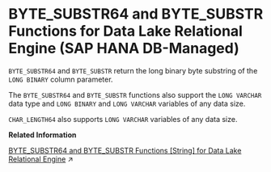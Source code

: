 <!-- loio64a8d386ab6e4cfab3bb175825ed3b04 -->

# BYTE\_SUBSTR64 and BYTE\_SUBSTR Functions for Data Lake Relational Engine \(SAP HANA DB-Managed\)

`BYTE_SUBSTR64` and `BYTE_SUBSTR` return the long binary byte substring of the `LONG BINARY` column parameter.



The `BYTE_SUBSTR64` and `BYTE_SUBSTR` functions also support the `LONG VARCHAR` data type and `LONG BINARY` and `LONG VARCHAR` variables of any data size.

`CHAR_LENGTH64` also supports `LONG VARCHAR` variables of any data size.

**Related Information**  


[BYTE_SUBSTR64 and BYTE_SUBSTR Functions \[String\] for Data Lake Relational Engine](https://help.sap.com/viewer/19b3964099384f178ad08f2d348232a9/2024_1_QRC/en-US/a539151584f210159a21b0dce081b459.html "BYTE_SUBSTR64 and BYTE_SUBSTR return the long binary byte substring of the LONG BINARY column parameter.") :arrow_upper_right:

